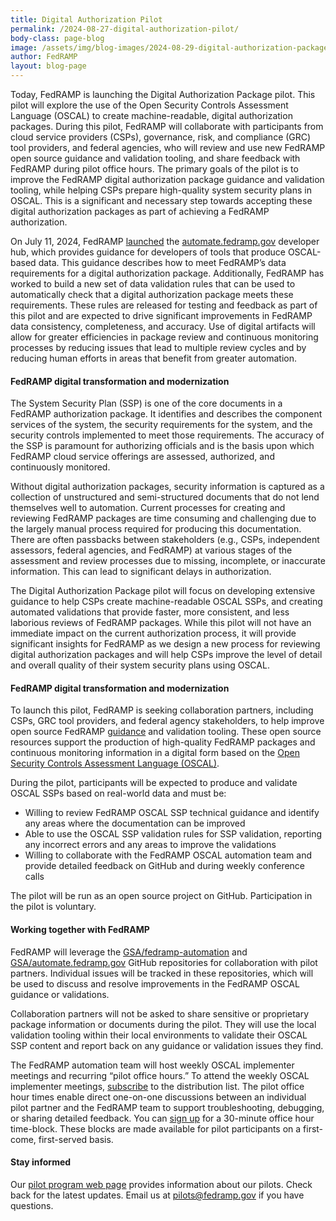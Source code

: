 ```yaml
---
title: Digital Authorization Pilot
permalink: /2024-08-27-digital-authorization-pilot/
body-class: page-blog
image: /assets/img/blog-images/2024-08-29-digital-authorization-package-pilot.png
author: FedRAMP
layout: blog-page
---
```

Today, FedRAMP is launching the Digital Authorization Package pilot. This pilot will explore the use of the Open Security Controls Assessment Language (OSCAL) to create machine-readable, digital authorization packages. During this pilot, FedRAMP will collaborate with participants from cloud service providers (CSPs), governance, risk, and compliance (GRC) tool providers, and federal agencies, who will review and use new FedRAMP open source guidance and validation tooling, and share feedback with FedRAMP during pilot office hours. The primary goals of the pilot is to improve the FedRAMP digital authorization package guidance and validation tooling, while helping CSPs prepare high-quality system security plans in OSCAL. This is a significant and necessary step towards accepting these digital authorization packages as part of achieving a FedRAMP authorization.

On July 11, 2024, FedRAMP <a href="https://www.fedramp.gov/2024-07-11-new-website-launch-automate-fedramp-gov/" target="_blank" rel="noopener noreferrer">launched</a> the <a href="http://automate.fedramp.gov" target="_blank" rel="noopener noreferrer">automate.fedramp.gov</a> developer hub, which provides guidance for developers of tools that produce OSCAL-based data. This guidance describes how to meet FedRAMP’s data requirements for a digital authorization package. Additionally, FedRAMP has worked to build a new set of data validation rules that can be used to automatically check that a digital authorization package meets these requirements. These rules are released for testing and feedback as part of this pilot and are expected to drive significant improvements in FedRAMP data consistency, completeness, and accuracy. Use of digital artifacts will allow for greater efficiencies in package review and continuous monitoring processes by reducing issues that lead to multiple review cycles and by reducing human efforts in areas that benefit from greater automation.

<h4>FedRAMP digital transformation and modernization</h4>

The System Security Plan (SSP) is one of the core documents in a FedRAMP authorization package. It identifies and describes the component services of the system, the security requirements for the system, and the security controls implemented to meet those requirements. The accuracy of the SSP is paramount for authorizing officials and is the basis upon which FedRAMP cloud service offerings are assessed, authorized, and continuously monitored.

Without digital authorization packages, security information is captured as a collection of unstructured and semi-structured documents that do not lend themselves well to automation. Current processes for creating and reviewing FedRAMP packages are time consuming and challenging due to the largely manual process required for producing this documentation. There are often passbacks between stakeholders (e.g., CSPs, independent assessors, federal agencies, and FedRAMP) at various stages of the assessment and review processes due to missing, incomplete, or inaccurate information. This can lead to significant delays in authorization.

The Digital Authorization Package pilot will focus on developing extensive guidance to help CSPs create machine-readable OSCAL SSPs, and creating automated validations that provide faster, more consistent, and less laborious reviews of FedRAMP packages. While this pilot will not have an immediate impact on the current authorization process, it will provide significant insights for FedRAMP as we design a new process for reviewing digital authorization packages and will help CSPs improve the level of detail and overall quality of their system security plans using OSCAL.

<h4>FedRAMP digital transformation and modernization</h4>

To launch this pilot, FedRAMP is seeking collaboration partners, including CSPs, GRC tool providers, and federal agency stakeholders, to help improve open source FedRAMP <a href="http://automate.fedramp.gov/documentation" target="_blank" rel="noopener noreferrer">guidance</a> and validation tooling. These open source resources support the production of high-quality FedRAMP packages and continuous monitoring information in a digital form based on the <a href="https://pages.nist.gov/OSCAL/" target="_blank" rel="noopener noreferrer">Open Security Controls Assessment Language (OSCAL)</a>.

During the pilot, participants will be expected to produce and validate OSCAL SSPs based on real-world data and must be:

- Willing to review FedRAMP OSCAL SSP technical guidance and identify any areas where the documentation can be improved
- Able to use the OSCAL SSP validation rules for SSP validation, reporting any incorrect errors and any areas to improve the validations
- Willing to collaborate with the FedRAMP OSCAL automation team and provide detailed feedback on GitHub and during weekly conference calls

The pilot will be run as an open source project on GitHub. Participation in the pilot is voluntary.

<h4>Working together with FedRAMP</h4>

FedRAMP will leverage the <a href="https://github.com/GSA/fedramp-automation" target="_blank" rel="noopener noreferrer">GSA/fedramp-automation</a> and <a href="https://github.com/GSA/automate.fedramp.gov/" target="_blank" rel="noopener noreferrer">GSA/automate.fedramp.gov</a> GitHub repositories for collaboration with pilot partners. Individual issues will be tracked in these repositories, which will be used to discuss and resolve improvements in the FedRAMP OSCAL guidance or validations.

Collaboration partners will not be asked to share sensitive or proprietary package information or documents during the pilot. They will use the local validation tooling within their local environments to validate their OSCAL SSP content and report back on any guidance or validation issues they find.

The FedRAMP automation team will host weekly OSCAL implementer meetings and recurring “pilot office hours.” To attend the weekly OSCAL implementer meetings, <a href="https://app.smartsheetgov.com/b/form/6cf60ebf7d6844dc9c4d167062165354" target="_blank" rel="noopener noreferrer">subscribe</a> to the distribution list. The pilot office hour times enable direct one-on-one discussions between an individual pilot partner and the FedRAMP team to support troubleshooting, debugging, or sharing detailed feedback. You can <a href="https://calendar.google.com/calendar/u/0/appointments/schedules/AcZssZ27Rhb5mfcFTjMm7ITFc2xRbKnKdjjRS3ItLkehbzx9LGikIv11E2gjgh9bALmO9Pb4LOfaE5HA" target="_blank" rel="noopener noreferrer">sign up</a> for a 30-minute office hour time-block. These blocks are made available for pilot participants on a first-come, first-served basis.

<h4>Stay informed</h4>

Our <a href="https://www.fedramp.gov/fedramp-pilots/" target="_blank" rel="noopener noreferrer">pilot program web page</a> provides information about our pilots. Check back for the latest updates. Email us at <a href="mailto:pilots@fedramp.gov">pilots@fedramp.gov</a> if you have questions.
